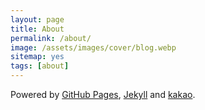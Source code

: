 ```yaml
---
layout: page
title: About
permalink: /about/
image: /assets/images/cover/blog.webp
sitemap: yes
tags: [about]
---
```


Powered by [GitHub Pages](https://pages.github.com), [Jekyll](https://jekyllrb.com) and [kakao](http://www.kakaocorp.com).

